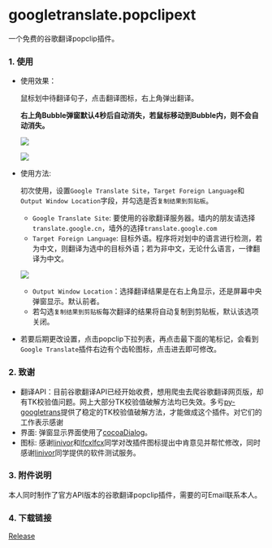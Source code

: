 # googletranslate.popclipext
一个免费的谷歌翻译popclip插件。

### 1. 使用

- 使用效果：

  鼠标划中待翻译句子，点击翻译图标，右上角弹出翻译。

  **右上角Bubble弹窗默认4秒后自动消失，若鼠标移动到Bubble内，则不会自动消失。**

  ![](https://github.com/wizyoung/googletranslate.popclipext/blob/master/1.png?raw=true)

  ![](https://github.com/wizyoung/googletranslate.popclipext/blob/master/2.png?raw=true)

- 使用方法:

  初次使用，设置`Google Translate Site`，`Target Foreign Language`和`Output Window Location`字段，并勾选是否`复制结果到剪贴板`。

  - `Google Translate Site`: 要使用的谷歌翻译服务器。墙内的朋友请选择`translate.google.cn`，墙外的选择`translate.google.com`
  - `Target Foreign Language`: 目标外语。程序将对划中的语言进行检测，若为中文，则翻译为选中的目标外语；若为非中文，无论什么语言，一律翻译为中文。

  ![](https://github.com/wizyoung/googletranslate.popclipext/blob/master/3.png?raw=true)

  - `Output Window Location`：选择翻译结果是在右上角显示，还是屏幕中央弹窗显示。默认前者。
  - 若勾选`复制结果到剪贴板`每次翻译的结果将自动复制到剪贴板，默认该选项关闭。

- 若要后期更改设置，点击popclip下拉列表，再点击最下面的笔标记，会看到`Google Translate`插件右边有个齿轮图标，点击进去即可修改。


### 2. 致谢

- 翻译API：目前谷歌翻译API已经开始收费，想用爬虫去爬谷歌翻译网页版，却有TK校验值问题。网上大部分TK校验值破解方法均已失效。多亏[py-googletrans](https://github.com/ssut/py-googletrans)提供了稳定的TK校验值破解方法，才能做成这个插件。对它们的工作表示感谢
- 界面: 弹窗显示界面使用了[cocoaDialog](http://mstratman.github.io/cocoadialog/)。
- 图标: 感谢[linivor](https://github.com/linivor)和[lfcxlfcx](https://github.com/lfcxlfcx)同学对改插件图标提出中肯意见并帮忙修改，同时感谢[linivor](https://github.com/linivor)同学提供的软件测试服务。

### 3. 附件说明

本人同时制作了官方API版本的谷歌翻译popclip插件，需要的可Email联系本人。

### 4. 下载链接

[Release](https://github.com/wizyoung/googletranslate.popclipext/releases)


